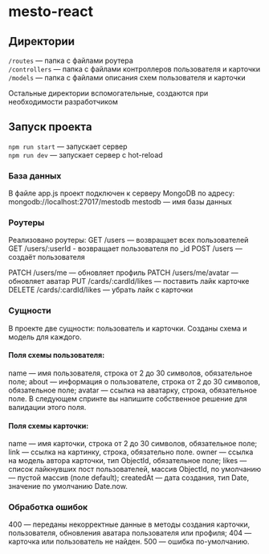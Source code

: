 # mesto-react


## Директории

`/routes` — папка с файлами роутера  
`/controllers` — папка с файлами контроллеров пользователя и карточки   
`/models` — папка с файлами описания схем пользователя и карточки  

Остальные директории вспомогательные, создаются при необходимости разработчиком

## Запуск проекта

`npm run start` — запускает сервер   
`npm run dev` — запускает сервер с hot-reload


### База данных
В файле app.js проект подключен к серверу MongoDB по адресу: mongodb://localhost:27017/mestodb 
mestodb — имя базы данных

### Роутеры
Реализовано роутеры:
GET /users — возвращает всех пользователей
GET /users/:userId - возвращает пользователя по _id
POST /users — создаёт пользователя 

PATCH /users/me — обновляет профиль
PATCH /users/me/avatar — обновляет аватар
PUT /cards/:cardId/likes — поставить лайк карточке
DELETE /cards/:cardId/likes — убрать лайк с карточки 


### Сущности
В проекте две сущности: пользователь и карточки. Созданы схема и модель для каждого.

#### Поля схемы пользователя:
name — имя пользователя, строка от 2 до 30 символов, обязательное поле;
about — информация о пользователе, строка от 2 до 30 символов, обязательное поле;
avatar — ссылка на аватарку, строка, обязательное поле. В следующем спринте вы напишите собственное решение для валидации этого поля.

#### Поля схемы карточки:
name — имя карточки, строка от 2 до 30 символов, обязательное поле;
link — ссылка на картинку, строка, обязательно поле.
owner — ссылка на модель автора карточки, тип ObjectId, обязательное поле;
likes — список лайкнувших пост пользователей, массив ObjectId, по умолчанию — пустой массив (поле default);
createdAt — дата создания, тип Date, значение по умолчанию Date.now.


### Обработка ошибок
400 — переданы некорректные данные в методы создания карточки, пользователя, обновления аватара пользователя или профиля;
404 — карточка или пользователь не найден.
500 — ошибка по-умолчанию.
